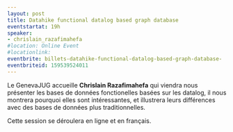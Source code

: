 ```yaml
---
layout: post
title: Datahike functional datalog based graph database
eventstartat: 19h
speaker:
- chrislain_razafimahefa
#location: Online Event
#locationlink:
eventbrite: billets-datahike-functional-datalog-based-graph-database-
eventbriteid: 159539524011
---
```



Le GenevaJUG accueille **Chrislain Razafimahefa** qui viendra nous présenter les bases de données fonctionelles basées sur les datalog, il nous montrera pourquoi elles sont intéressantes, et illustrera leurs différences avec des bases de données plus traditionnelles.

Cette session se déroulera en ligne et en français.